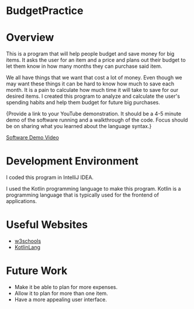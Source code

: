 # BudgetPractice
# Overview

This is a program that will help people budget and save money for big items. It asks the user 
for an item and a price and plans out their budget to let them know in how many months they can 
purchase said item.

We all have things that we want that cost a lot of money. Even though we may want these things 
it can be hard to know how much to save each month. It is a pain
to calculate how much time it will take to save for our desired items.
I created this program to analyze and calculate the user's spending habits 
and help them budget for future big purchases.

{Provide a link to your YouTube demonstration.  It should be a 4-5 minute demo of the software running and a walkthrough of the code.  Focus should be on sharing what you learned about the language syntax.}

[Software Demo Video](https://youtu.be/QWCsmbBiNlA)

# Development Environment

I coded this program in IntelliJ IDEA. 

I used the Kotlin programming language to make this program. Kotlin is 
a programming language that is typically used for the frontend of applications.

# Useful Websites

* [w3schools](https://www.w3schools.com/)
* [KotlinLang](https://kotlinlang.org/)

# Future Work

* Make it be able to plan for more expenses.
* Allow it to plan for more than one item.
* Have a more appealing user interface.
